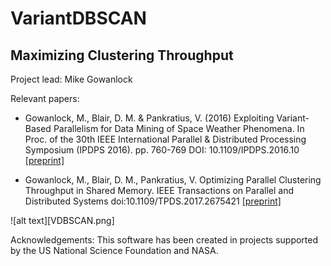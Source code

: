 # VariantDBSCAN

## Maximizing Clustering Throughput

Project lead: Mike Gowanlock

Relevant papers: 
* Gowanlock, M., Blair, D. M. & Pankratius, V. (2016) Exploiting Variant-Based Parallelism for Data Mining of Space Weather Phenomena. In Proc. of the 30th IEEE International Parallel & Distributed Processing Symposium (IPDPS 2016). pp. 760-769 DOI: 10.1109/IPDPS.2016.10 
[[preprint]](http://www.mit.edu/~gowanloc/publications/Gowanlock_IPDPS2016.pdf)

* Gowanlock, M., Blair, D. M., Pankratius, V. Optimizing Parallel Clustering Throughput in Shared Memory. IEEE Transactions on Parallel and Distributed Systems doi:10.1109/TPDS.2017.2675421 
[[preprint]](http://www.mit.edu/~gowanloc/publications/preprints/Gowanlock2017TPDS_VDBSCAN.pdf)

![alt text][VDBSCAN.png]


Acknowledgements: This software has been created in projects supported by the US National Science Foundation and NASA.